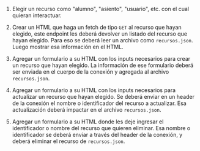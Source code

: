 1. Elegir un recurso como "alumno", "asiento", "usuario", etc. con el cual quieran interactuar.

2. Crear un HTML que haga un fetch de tipo `GET` al recurso que hayan elegido, este endpoint les deberá devolver un listado del recurso que hayan elegido. Para eso se deberá leer un archivo como `recursos.json`. Luego mostrar esa información en el HTML.

3. Agregar un formulario a su HTML con los inputs necesarios para crear un recurso que hayan elegido. La información de ese formulario deberá ser enviada en el cuerpo de la conexión y agregada al archivo `recursos.json`.

4. Agregar un formulario a su HTML con los inputs necesarios para actualizar un recurso que hayan elegido. Se deberá enviar en un header de la conexión el nombre o identificador del recurso a actualizar. Esa actualización deberá impactar en el archivo `recursos.json`.

5. Agregar un formulario a su HTML donde les deje ingresar el identificador o nombre del recurso que quieren eliminar. Esa nombre o identificador se deberá enviar a través del header de la conexión, y deberá eliminar el recurso de `recursos.json`.